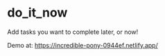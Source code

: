 # do_it_now

Add tasks you want to complete later, or now!

Demo at: https://incredible-pony-0944ef.netlify.app/

